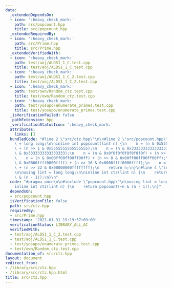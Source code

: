 ```yaml
---
data:
  _extendedDependsOn:
  - icon: ':heavy_check_mark:'
    path: src/popcount.hpp
    title: src/popcount.hpp
  _extendedRequiredBy:
  - icon: ':heavy_check_mark:'
    path: src/Prime.hpp
    title: src/Prime.hpp
  _extendedVerifiedWith:
  - icon: ':heavy_check_mark:'
    path: test/aoj/ALDS1_1_C.test.cpp
    title: test/aoj/ALDS1_1_C.test.cpp
  - icon: ':heavy_check_mark:'
    path: test/aoj/ALDS1_1_C_2.test.cpp
    title: test/aoj/ALDS1_1_C_2.test.cpp
  - icon: ':heavy_check_mark:'
    path: test/own/Random_ctz.test.cpp
    title: test/own/Random_ctz.test.cpp
  - icon: ':heavy_check_mark:'
    path: test/yosupo/enumerate_primes.test.cpp
    title: test/yosupo/enumerate_primes.test.cpp
  _isVerificationFailed: false
  _pathExtension: hpp
  _verificationStatusIcon: ':heavy_check_mark:'
  attributes:
    links: []
  bundledCode: "#line 2 \"src/ctz.hpp\"\n\n#line 2 \"src/popcount.hpp\"\n\nusing lint\
    \ = long long;\n\ninline int popcount(lint n) {\n    n = (n & 0x5555555555555555)\
    \ + (n >> 1 & 0x5555555555555555);\n    n = (n & 0x3333333333333333) + (n >> 2\
    \ & 0x3333333333333333);\n    n = (n & 0x0f0f0f0f0f0f0f0f) + (n >> 4 & 0x0f0f0f0f0f0f0f0f);\n\
    \    n = (n & 0x00ff00ff00ff00ff) + (n >> 8 & 0x00ff00ff00ff00ff);\n    n = (n\
    \ & 0x0000ffff0000ffff) + (n >> 16 & 0x0000ffff0000ffff);\n    n = (n & 0x00000000ffffffff)\
    \ + (n >> 32 & 0x00000000ffffffff);\n    return n;\n}\n#line 4 \"src/ctz.hpp\"\
    \n\nusing lint = long long;\n\ninline int ctz(lint n) {\n    return popcount(~n\
    \ & (n - 1));\n}\n"
  code: "#pragma once\n\n#include \"popcount.hpp\"\n\nusing lint = long long;\n\n\
    inline int ctz(lint n) {\n    return popcount(~n & (n - 1));\n}"
  dependsOn:
  - src/popcount.hpp
  isVerificationFile: false
  path: src/ctz.hpp
  requiredBy:
  - src/Prime.hpp
  timestamp: '2021-01-31 19:19:57+09:00'
  verificationStatus: LIBRARY_ALL_AC
  verifiedWith:
  - test/aoj/ALDS1_1_C_2.test.cpp
  - test/aoj/ALDS1_1_C.test.cpp
  - test/yosupo/enumerate_primes.test.cpp
  - test/own/Random_ctz.test.cpp
documentation_of: src/ctz.hpp
layout: document
redirect_from:
- /library/src/ctz.hpp
- /library/src/ctz.hpp.html
title: src/ctz.hpp
---
```

